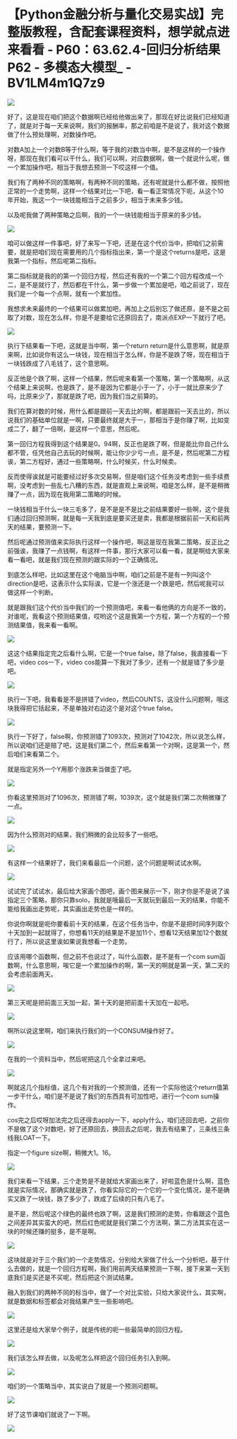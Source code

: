 # 【Python金融分析与量化交易实战】完整版教程，含配套课程资料，想学就点进来看看 - P60：63.62.4-回归分析结果P62 - 多模态大模型_ - BV1LM4m1Q7z9

![](img/76c1d9b6a5c3dd7f9e80443b2d0025bb_0.png)

好了，这是现在咱们把这个数据啊已经给他做出来了，那现在好比说我们已经知道了，就是对于每一天来说啊，我们的报酬率，那之前咱是不是说了，我对这个数据做了什么预处理啊，对数操作吧。

对数A加上一个对数B等于什么啊，等于我的对数当中啊，是不是这样的一个操作呀，那现在我们看可以干什么，我们可以啊，对应数据啊，做一个就说什么呢，做一个累加操作吧，相当于我想去预测一下哎这样一个值。

我们有了两种不同的策略啊，有两种不同的策略，还有呢就是什么都不做，按照他正常的一个走势啊，这样一个结果对比一下吧，看一看正常情况下呃，从这个10年开始，我这一个一块钱能相当于之前多少，相当于未来多少钱。

以及呢我做了两种策略之后啊，我的一个一块钱能相当于原来的多少钱。

![](img/76c1d9b6a5c3dd7f9e80443b2d0025bb_2.png)

咱可以做这样一件事吧，好了来写一下吧，还是在这个代价当中，把咱们之前需要，就是把咱们现在需要用的几个指标指出来，第一个是这个returns是吧，这是我第一个指标，然后呢第二指标。

第二指标就是我的的第一个回归方程，然后还有我的一个第二个回方程改成一个二，是不是就行了，然后都在干什么，第一步做一个累加是吧，咱之前说了，现在我们是一个每一个点啊，就有一个累加性。

我想求未来最终的一个结果可以做累加吧，再加上之后别忘了做还原，是不是之前取了对数，现在怎么样，你是不是要给它还原回去了，南派点EXP一下就行了吧。



![](img/76c1d9b6a5c3dd7f9e80443b2d0025bb_4.png)

执行下结果看一下吧，这就是当中啊，第一个return return是什么意思啊，就是原来啊，比如说你有这么一块钱，现在相当于怎么样，你是不是跌了呀，现在相当于一块钱跌成了八毛钱了，这个意思啊。

反正他是个跌了啊，这样一个结果，然后呢来看第一个策略，第一个策略啊，从这个结果上来说啊，也是跌了，是不是因为它都是小于一了，小于一就比原来少了吗，比原来少了，那就是跌了吧，因为我们当之前算的。

我们在算对数的时候，用什么都是跟前一天去比的啊，都是跟前一天去比的，所以说我们的基础单位就是一啊，只要最终就是大于一，那相当于是你赚了啊，比如变成二了，翻了一倍啊，是这样一个意思，然后呢。

第一回归方程我得到这个结果是0。94啊，反正也是跌了啊，但是能比你自己什么都不管，任凭他自己去玩的时候啊，能让你少少亏一点，是不是，然后呢第二方程诶，第二方程好，通过一些策略啊，什么时候买，什么时候卖。

反而使得诶就是可能要经过好多次交易啊，但是咱们这个任务没考虑到一些手续费啊，没考虑到一些乱七八糟的东西，就是直观上来说啊，咱是怎么样，是不是稍微赚了一点，因为现在我用第二策略的时候。

一块钱相当于什么一块三毛多了，是不是是不是比之前结果要好一些啊，这个是我们通过回归预测啊，就是每一天我到底是要买还是卖，我都是根据前前一天和前两天的结果，要预测一下。

然后呢通过预测值来实际执行这样一个操作吧，啊这是现在我第二策略，反正比之前强诶，我赚了一点钱啊，有这样一件事，那行大家可以看一看，就是啊给大家来看一看吧，就是我们现在预测的跟实际的一个正确情况。

到底怎么样吧，比如这里在这个电脑当中啊，咱们之前是不是有一列叫这个direction是吧，这表示什么实际诶，它是一个涨还是一个跌是吧，然后呢我可以做这样一个判断。

就是跟我们这个代价当中我们的一个预测值吧，来看一看他俩的方向是不一致的，对谁呢，我看这个预测结果值，哎哟这个这是我第一个方程，第一个方程的一个预测结果值，我来看一看啊。



![](img/76c1d9b6a5c3dd7f9e80443b2d0025bb_6.png)

这这个结果指定完之后看什么啊，它是一个true false，除了false，我直接看一下吧，video cos一下，video cos能算一下我对了多少，还有一个就是错了多少是吧。



![](img/76c1d9b6a5c3dd7f9e80443b2d0025bb_8.png)

执行一下吧，我看看是不是拼错了video，然后COUNTS，这没什么问题啊，哦这块我得把它括起来，不是单独对右边这个是对这个true false。



![](img/76c1d9b6a5c3dd7f9e80443b2d0025bb_10.png)

执行一下好了，false啊，你预测错了1093次，预测对了1042次，所以说怎么样，所以说咱们还是赔了吧，这是我们第二个，然后来看第一个对啊，这是第一个，然后咱们来看第二个。

就是指定另外一个Y用那个涨跌来当做歪了吧。

![](img/76c1d9b6a5c3dd7f9e80443b2d0025bb_12.png)

你看这里预测对了1096次，预测错了啊，1039次，这个就是我们第二次稍微赚了一点。

![](img/76c1d9b6a5c3dd7f9e80443b2d0025bb_14.png)

因为什么预测对的结果，我们稍微的会比较多了一些吧。

![](img/76c1d9b6a5c3dd7f9e80443b2d0025bb_16.png)

有这样一个结果好了，我们来看最后一个问题，这个问题是啊试试水啊。

![](img/76c1d9b6a5c3dd7f9e80443b2d0025bb_18.png)

试试完了试试水，最后给大家画个图吧，画个图来展示一下，刚才你是不是说了诶指定三个策略，那你只靠solo，我就是哦最后一天就玩到最后一天的结果，你能不能给我画出走势呢，其实画出走势也是一样的。

你说你啊就是呃你要看前十天的结果，在这个任务当中，你是不是把时间序列取个十天加到一起就得了，你想看11天的结果是不是加11个，想看12天结果加12个数就行了，所以说这里诶如果说我想看一个走势。

应该用哪个函数啊，但之前不也说过了，叫什么函数，是不是有一个com sum函数啊，什么意思啊，唉它是一个累加操作的啊，第一天的啊就是第一天，第二天的会考虑前面两天。



![](img/76c1d9b6a5c3dd7f9e80443b2d0025bb_20.png)

第三天呢是把前面三天加一起，第十天的是把前面十天加在一起吧。

![](img/76c1d9b6a5c3dd7f9e80443b2d0025bb_22.png)

啊所以说这里啊，咱们来执行我们的一个CONSUM操作好了。

![](img/76c1d9b6a5c3dd7f9e80443b2d0025bb_24.png)

在我的一个资料当中，然后呢把这几个全拿过来吧。

![](img/76c1d9b6a5c3dd7f9e80443b2d0025bb_26.png)

啊就这几个指标值，这几个有对我的一个预测值，还有一个实际他这个return值第一步干什么，咱们是不是说了我们的东西具有可加性吧，进行一个com sum操作。

cos完之后哎呀加法完之后还得去apply一下，apply什么，咱们还回去吧，之前你不是做了这个对数吧，好了还原回去，换回去之后呢，我去有结果了，三条线三条线我LOAT一下。

指定一个figure size啊，稍微大1。16。

![](img/76c1d9b6a5c3dd7f9e80443b2d0025bb_28.png)

我们来看一下结果，三个走势是不是就给大家画出来了，好啦蓝色是什么啊，蓝色就是实际情况，那确实就是跌了，你看实际它的一个它的一个变化情况，是不是确实又跌了一块钱，跌了多少了，跌成了后续的只有八毛了。

是不是，然后呢这个绿色的最终也跌了啊，这是我们预测的走势，你看跟这个蓝色之间差异其实蛮大的吧，然后红色呢就是我们第二个方法啊，第二方法其实在这一块的时候还赚的挺多，是不是啊。



![](img/76c1d9b6a5c3dd7f9e80443b2d0025bb_30.png)

这块就是对于三个我们的一个走势情况，分别给大家做了什么一个分析吧，基于什么去做的，就是一个回归方程啊，我们用前两天结果预测一下啊，接下来第一天到底我们是买还是不买呢，然后把这个测试结果。

融入到我们的两种不同的标当中，做了一个对比实验，只给大家说什么，其实啊，就是数据和标签都会对我结果产生一些影响吧。



![](img/76c1d9b6a5c3dd7f9e80443b2d0025bb_32.png)

这里还是给大家举个例子，就是传统的呃一些最简单的回归方程。

![](img/76c1d9b6a5c3dd7f9e80443b2d0025bb_34.png)

我们该怎么样去做，以及呢怎么样把这个回归任务引入到啊。

![](img/76c1d9b6a5c3dd7f9e80443b2d0025bb_36.png)

咱们的一个策略当中，其实说白了就是一个预测问题啊。

![](img/76c1d9b6a5c3dd7f9e80443b2d0025bb_38.png)

好了这节课咱们就说了一下啊。

![](img/76c1d9b6a5c3dd7f9e80443b2d0025bb_40.png)
